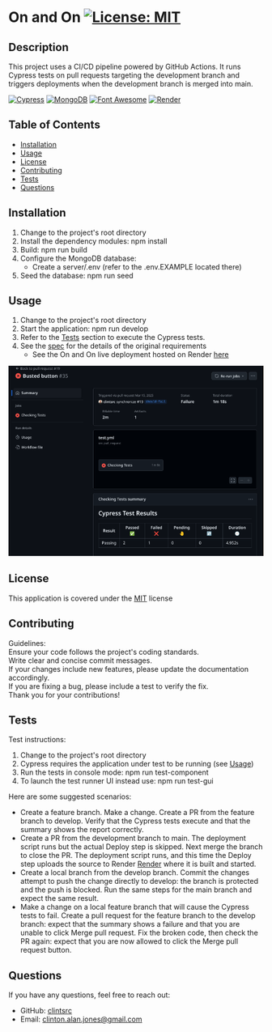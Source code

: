 # On and On [![License: MIT](https://img.shields.io/badge/License-MIT-yellow.svg)](https://opensource.org/licenses/MIT)

## Description

This project uses a CI/CD pipeline powered by GitHub Actions. It runs Cypress tests on pull requests targeting the development branch and triggers deployments when the development branch is merged into main.

[![Cypress](https://img.shields.io/badge/Cypress-17202C?style=for-the-badge&logo=cypress&logoColor=white)](https://www.cypress.io/) [![MongoDB](https://img.shields.io/badge/MongoDB-4EA94B?style=for-the-badge&logo=mongodb&logoColor=white)](https://www.mongodb.com/) [![Font Awesome](https://img.shields.io/badge/Font_Awesome-339AF0?style=for-the-badge&logo=fontawesome&logoColor=white)](https://fontawesome.com/) [![Render](https://img.shields.io/badge/Render-CI/CD-blue)](https://dashboard.render.com/web/srv-cu83ke3v2p9s73c772n0)

## Table of Contents

- [Installation](#installation)
- [Usage](#usage)
- [License](#license)
- [Contributing](#contributing)
- [Tests](#tests)
- [Questions](#questions)

## Installation

1. Change to the project's root directory
2. Install the dependency modules: npm install
3. Build: npm run build
4. Configure the MongoDB database:
   - Create a server/.env (refer to the .env.EXAMPLE located there)
5. Seed the database: npm run seed

## Usage

1. Change to the project's root directory
2. Start the application: npm run develop
3. Refer to the [Tests](#tests) section to execute the Cypress tests.
4. See the [spec](client/assets/docs/spec.md) for the details of the original requirements
   - See the On and On live deployment hosted on Render [here](https://onandon.onrender.com)

![On and On screenshot](client/assets/images/screenshot.png)

## License

This application is covered under the [MIT](https://opensource.org/licenses/MIT) license

## Contributing

Guidelines:  
Ensure your code follows the project's coding standards.  
Write clear and concise commit messages.  
If your changes include new features, please update the documentation accordingly.  
If you are fixing a bug, please include a test to verify the fix.  
Thank you for your contributions!

## Tests

Test instructions:

1. Change to the project's root directory
1. Cypress requires the application under test to be running (see [Usage](#usage))
1. Run the tests in console mode: npm run test-component
1. To launch the test runner UI instead use: npm run test-gui

Here are some suggested scenarios:

- Create a feature branch. Make a change. Create a PR from the feature branch to develop. Verify that the Cypress tests execute and that the summary shows the report correctly.
- Create a PR from the development branch to main. The deployment script runs but the actual Deploy step is skipped. Next merge the branch to close the PR. The deployment script runs, and this time the Deploy step uploads the source to Render [Render](https://onandon.onrender.com) where it is built and started.
- Create a local branch from the develop branch. Commit the changes attempt to push the change directly to develop: the branch is protected and the push is blocked. Run the same steps for the main branch and expect the same result.
- Make a change on a local feature branch that will cause the Cypress tests to fail. Create a pull request for the feature branch to the develop branch: expect that the summary shows a failure and that you are unable to click Merge pull request. Fix the broken code, then check the PR again: expect that you are now allowed to click the Merge pull request button.

## Questions

If you have any questions, feel free to reach out:

- GitHub: [clintsrc](https://github.com/clintsrc)
- Email: clinton.alan.jones@gmail.com
